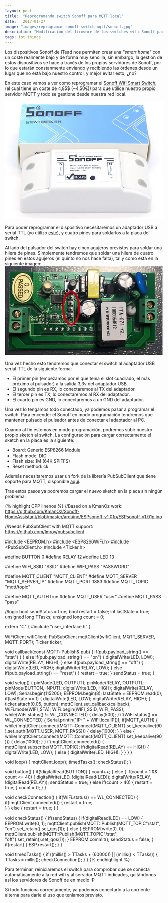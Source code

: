 ```yaml
---
layout: post
title:  "Reprogramando switch Sonoff para MQTT local"
date:   2017-01-27
image: "images/reprogramar-sonoff-switch-mqtt/sonoff.jpg"
description: "Modificación del firmware de los switches wifi Sonoff para utilizarlos con un servidor MQTT local."
tags: iot things
---
```

Los dispositivos Sonoff de ITead nos permiten crear una _"smart home"_ con un coste realmente bajo y de forma muy sencilla, sin embargo, la gestión de estos dispositivos se hace a través de los propios servidores de Sonoff, por lo que estarán constanmente enviando y recibiendo las órdenes desde un lugar que no está bajo nuestro control, y mejor evitar esto, ¿no?

En este caso vamos a ver como reprogramar el [Sonoff Wifi Smart Switch](https://www.itead.cc/smart-home/sonoff-wifi-wireless-switch.html), (el cual tiene un coste de 4,85$ (~4,50€)) para que utilice nuestro propio servidor MQTT y todo se gestione desde nuestra red local.

![Switch Sonoff](/images/reprogramar-sonoff-switch-mqtt/sonoff.jpg)

Para poder reprogramar el dispositivo necesitaremos un adaptador USB a serial-TTL (yo utilizo [este](https://www.amazon.es/gp/product/B01C2P9GD2)), y cuatro pines para soldarlos a la placa del switch.

Al lado del pulsador del switch hay cinco agujeros previstos para soldar una hilera de pines. Simplemente tendremos que soldar una hilera de cuatro pines en estos agujeros (el quinto no nos hace falta), tal y como está en la siguiente imagen:
![Pines](/images/reprogramar-sonoff-switch-mqtt/pines2.png)

Una vez hecho esto tendremos que conectar el switch al adaptador USB serial-TTL de la siguiente forma:
- El primer pin (empezamos por el que tenía el slot cuadrado, el más próximo al pulsador) a la salida 3,3v del adaptador USB.
- El segundo pin es RX, lo conectaremos al TX del adaptador.
- El tercer pin es TX, lo conectaremos al RX del adaptador.
- El cuarto pin es GND, lo conectaremos a un GND del adaptador.

Una vez lo tengamos todo conectado, ya podemos pasar a programar el switch. Para encender el Sonoff en modo programación tendremos que mantener pulsado el pulsador antes de conectar el adaptador al PC. 

Cuando al fin estemos en modo programación, podremos subir nuestro propio sketch al switch. La configuración para cargar correctamente el sketch en la placa es la siguiente:
- Board: Generic ESP8266 Module
- Flash mode: DIO
- Flash size: 1M (64K SPIFFS)
- Reset method: ck

Además necesitaremos usar un fork de la librería PubSubClient que tiene soporte para MQTT, disponible [aquí](https://github.com/Imroy/pubsubclient).

Tras estos pasos ya podremos cargar el nuevo sketch en la placa sin ningún problema:

{% highlight CPP linenos %}
//Based on a KmanOz work: https://github.com/KmanOz/Sonoff-HomeAssistant/blob/master/arduino/ESPsonoff-v1.01p/ESPsonoff-v1.01p.ino

//Needs PubSubClient with MQTT support: https://github.com/Imroy/pubsubclient

#include <EEPROM.h>
#include <ESP8266WiFi.h>
#include <PubSubClient.h>
#include <Ticker.h>

#define BUTTON          0
#define RELAY           12
#define LED             13

#define WIFI_SSID       "SSID"
#define WIFI_PASS       "PASSWORD"

#define MQTT_CLIENT     "MQTT_CLIENT"
#define MQTT_SERVER     "MQTT_SERVER_IP"
#define MQTT_PORT       1883
#define MQTT_TOPIC      "mqtt/topic"

#define MQTT_AUTH       true
#define MQTT_USER       "user"
#define MQTT_PASS       "pass"

//logic
bool sendStatus = true;
bool restart = false;
int lastState = true;
unsigned long TTasks;
unsigned long count = 0;

extern "C" {
  #include "user_interface.h"
}

WiFiClient wifiClient;
PubSubClient mqttClient(wifiClient, MQTT_SERVER, MQTT_PORT);
Ticker ticker;

void callback(const MQTT::Publish& pub) {
  if(pub.payload_string() == "stat") {
  } else if(pub.payload_string() == "on") {
    digitalWrite(LED, LOW);
    digitalWrite(RELAY, HIGH);
  } else if(pub.payload_string() == "off") {
    digitalWrite(LED, HIGH);
    digitalWrite(RELAY, LOW);
  } else if(pub.payload_string() == "reset") {
    restart = true;
  }
  sendStatus = true;
}

void setup() {
  pinMode(LED, OUTPUT);
  pinMode(RELAY, OUTPUT);
  pinMode(BUTTON, INPUT);
  digitalWrite(LED, HIGH);
  digitalWrite(RELAY, LOW);
  Serial.begin(115200);
  EEPROM.begin(8);
  lastState = EEPROM.read(0);
  if(lastState == 1) {
    digitalWrite(LED, LOW);
    digitalWrite(RELAY, HIGH);
  }
  ticker.attach(0.05, button);
  mqttClient.set_callback(callback);
  WiFi.mode(WIFI_STA);
  WiFi.begin(WIFI_SSID, WIFI_PASS);
  while(WiFi.status() != WL_CONNECTED) {
    delay(500);
  }
  if(WiFi.status() == WL_CONNECTED) {
    Serial.println("IP: " + WiFi.localIP());
    if(MQTT_AUTH) {
      while(!mqttClient.connect(MQTT::Connect(MQTT_CLIENT).set_keepalive(90).set_auth(MQTT_USER, MQTT_PASS))) {
        delay(1000);
      }
    } else {
      while(!mqttClient.connect(MQTT::Connect(MQTT_CLIENT).set_keepalive(90))) {
        delay(1000);
      }
    }
    if(mqttClient.connected()) {
      mqttClient.subscribe(MQTT_TOPIC);
      if(digitalRead(RELAY) == HIGH)  {
        digitalWrite(LED, LOW);
      } else {
        digitalWrite(LED, HIGH);
      }
    }
  }
}

void loop() {
  mqttClient.loop();
  timedTasks();
  checkStatus();
}

void button() {
  if(!digitalRead(BUTTON)) {
    count++;
  } else {
    if(count > 1 && count <= 40) {
      digitalWrite(LED, !digitalRead(LED));
      digitalWrite(RELAY, !digitalRead(RELAY));
      sendStatus = true;
    } else if(count > 40) {
      restart = true;
    }
    count = 0;
  }
}

void checkConnection() {
  if(WiFi.status() == WL_CONNECTED) {
    if(!mqttClient.connected()) {
      restart = true;    
    }
  } else {
    restart = true;
  }
}

void checkStatus() {
  if(sendStatus) {
    if(digitalRead(LED) == LOW) {
      EEPROM.write(0, 1);
      mqttClient.publish(MQTT::Publish(MQTT_TOPIC"/stat", "on").set_retain().set_qos(1));
    } else {
      EEPROM.write(0, 0);
      mqttClient.publish(MQTT::Publish(MQTT_TOPIC"/stat", "off").set_retain().set_qos(1));
    }
    EEPROM.commit();
    sendStatus = false;
  }
  if(restart) {
    ESP.restart();
  }
}

void timedTasks() {
  if ((millis() > TTasks + (60000)) || (millis() < TTasks)) { 
    TTasks = millis();
    checkConnection();
  }
}
{% endhighlight %}

Para terminar, reiniciaremos el switch para comprobar que se conecta automáticamente a la red wifi y al servidor MQTT indicados, quitándonos así los servidores de Sonoff de en medio :P

Si todo funciona correctamente, ya podemos conectarlo a la corriente alterna para darle el uso que teníamos previsto.